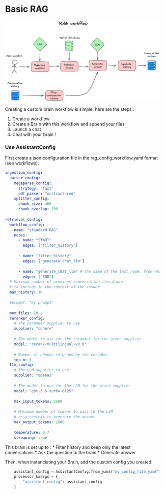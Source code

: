 # Basic RAG

![](basic_rag.excalidraw.png)


Creating a custom brain workflow is simple, here are the steps :

1. Create a workflow
2. Create a Brain with this workflow and append your files
3. Launch a chat
4. Chat with your brain !

### Use AssistantConfig

First create a json configuration file in the rag_config_workflow.yaml format (see workflows):
```yaml
ingestion_config:
  parser_config:
    megaparse_config:
      strategy: "fast"
      pdf_parser: "unstructured"
    splitter_config:
      chunk_size: 400
      chunk_overlap: 100

retrieval_config:
  workflow_config:
    name: "standard RAG"
    nodes:
      - name: "START"
        edges: ["filter_history"]

      - name: "filter_history"
        edges: ["generate_chat_llm"]

      - name: "generate_chat_llm" # the name of the last node, from which we want to stream the answer to the user, should always start with "generate"
        edges: ["END"]
  # Maximum number of previous conversation iterations
  # to include in the context of the answer
  max_history: 10

  #prompt: "my prompt"

  max_files: 20
  reranker_config:
    # The reranker supplier to use
    supplier: "cohere"

    # The model to use for the reranker for the given supplier
    model: "rerank-multilingual-v3.0"

    # Number of chunks returned by the reranker
    top_n: 5
  llm_config:
    # The LLM supplier to use
    supplier: "openai"

    # The model to use for the LLM for the given supplier
    model: "gpt-3.5-turbo-0125"

    max_input_tokens: 2000

    # Maximum number of tokens to pass to the LLM
    # as a context to generate the answer
    max_output_tokens: 2000

    temperature: 0.7
    streaming: true

```
This brain is set up to :
    * Filter history and keep only the latest conversations
    * Ask the question to the brain
    * Generate answer


Then, when instanciating your Brain, add the custom config you created:

```python
    assistant_config = AssistantConfig.from_yaml("my_config_file.yaml")
    processor_kwargs = {
        "assistant_config": assistant_config
    }

```
